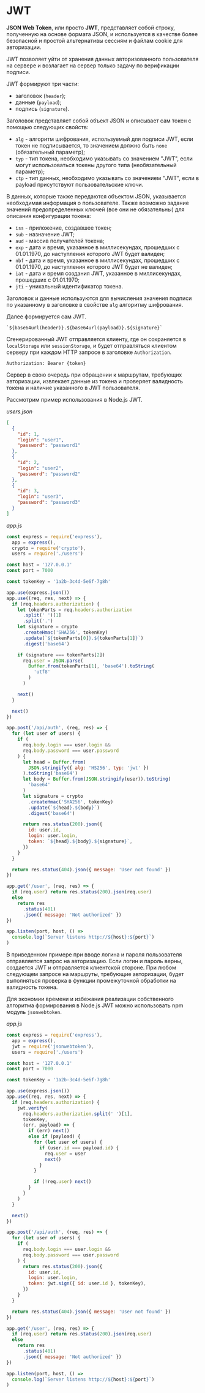 # JWT

**JSON Web Token**, или просто **JWT**, представляет собой строку, полученную на основе формата JSON, и используется в качестве более безопасной и простой альтернативы сессиям и файлам cookie для авторизации.

JWT позволяет уйти от хранения данных авторизованного пользователя на сервере и возлагает на сервер только задачу по верификации подписи.

JWT формируют три части:

- заголовок (`header`);
- данные (`payload`);
- подпись (`signature`).

Заголовок представляет собой объект JSON и описывает сам токен с помощью следующих свойств:

- `alg` - алгоритм шифрования, используемый для подписи JWT, если токен не подписывается, то значением должно быть `none` (обязательный параметр);
- `typ` - тип токена, необходимо указывать со значением "JWT", если могут использоваться токены другого типа (необязательный параметр);
- `ctp` - тип данных, необходимо указывать со значением "JWT", если в payload присутствуют пользовательские ключи.

В данных, которые также передаются объектом JSON, указывается необходимая информация о пользователе. Также возможно задание значений предопределенных ключей (все они не обязательны) для описания конфигурации токена:

- `iss` - приложение, создавшее токен;
- `sub` - назначение JWT;
- `aud` - массив получателей токена;
- `exp` - дата и время, указанное в миллисекундах, прошедших с 01.01.1970, до наступления которого JWT будет валиден;
- `nbf` - дата и время, указанное в миллисекундах, прошедших с 01.01.1970, до наступления которого JWT будет не валиден;
- `iat` - дата и время создания JWT, указанное в миллисекундах, прошедших с 01.01.1970;
- `jti` - уникальный идентификатор токена.

Заголовок и данные используются для вычисления значения подписи по указанному в заголовке в свойстве `alg` алгоритму шифрования.

Далее формируется сам JWT.

```
`${base64url(header)}.${base64url(payload)}.${signature}`
```

Сгенерированный JWT отправляется клиенту, где он сохраняется в `localStorage` или `sessionStorage`, и будет отправляться клиентом серверу при каждом HTTP запросе в заголовке `Authorization`.

```
Authorization: Bearer {token}
```

Сервер в свою очередь при обращении к маршрутам, требующих авторизации, извлекает данные из токена и проверяет валидность токена и наличие указанного в JWT пользователя.

Рассмотрим пример использования в Node.js JWT.

_users.json_

```json
[
  {
    "id": 1,
    "login": "user1",
    "password": "password1"
  },
  {
    "id": 2,
    "login": "user2",
    "password": "password2"
  },
  {
    "id": 3,
    "login": "user3",
    "password": "password3"
  }
]
```

_app.js_

```js
const express = require('express'),
  app = express(),
  crypto = require('crypto'),
  users = require('./users')

const host = '127.0.0.1'
const port = 7000

const tokenKey = '1a2b-3c4d-5e6f-7g8h'

app.use(express.json())
app.use((req, res, next) => {
  if (req.headers.authorization) {
    let tokenParts = req.headers.authorization
      .split(' ')[1]
      .split('.')
    let signature = crypto
      .createHmac('SHA256', tokenKey)
      .update(`${tokenParts[0]}.${tokenParts[1]}`)
      .digest('base64')

    if (signature === tokenParts[2])
      req.user = JSON.parse(
        Buffer.from(tokenParts[1], 'base64').toString(
          'utf8'
        )
      )

    next()
  }

  next()
})

app.post('/api/auth', (req, res) => {
  for (let user of users) {
    if (
      req.body.login === user.login &&
      req.body.password === user.password
    ) {
      let head = Buffer.from(
        JSON.stringify({ alg: 'HS256', typ: 'jwt' })
      ).toString('base64')
      let body = Buffer.from(JSON.stringify(user)).toString(
        'base64'
      )
      let signature = crypto
        .createHmac('SHA256', tokenKey)
        .update(`${head}.${body}`)
        .digest('base64')

      return res.status(200).json({
        id: user.id,
        login: user.login,
        token: `${head}.${body}.${signature}`,
      })
    }
  }

  return res.status(404).json({ message: 'User not found' })
})

app.get('/user', (req, res) => {
  if (req.user) return res.status(200).json(req.user)
  else
    return res
      .status(401)
      .json({ message: 'Not authorized' })
})

app.listen(port, host, () =>
  console.log(`Server listens http://${host}:${port}`)
)
```

В приведенном примере при вводе логина и пароля пользователя отправляется запрос на авторизацию. Если логин и пароль верны, создается JWT и отправляется клиентской стороне. При любом следующем запросе на маршруты, требующие авторизации, будет выполняться проверка в функции промежуточной обработки на валидность токена.

Для экономии времени и избежания реализации собственного алгоритма формирования в Node.js JWT можно использовать npm модуль `jsonwebtoken`.

_app.js_

```js
const express = require('express'),
  app = express(),
  jwt = require('jsonwebtoken'),
  users = require('./users')

const host = '127.0.0.1'
const port = 7000

const tokenKey = '1a2b-3c4d-5e6f-7g8h'

app.use(express.json())
app.use((req, res, next) => {
  if (req.headers.authorization) {
    jwt.verify(
      req.headers.authorization.split(' ')[1],
      tokenKey,
      (err, payload) => {
        if (err) next()
        else if (payload) {
          for (let user of users) {
            if (user.id === payload.id) {
              req.user = user
              next()
            }
          }

          if (!req.user) next()
        }
      }
    )
  }

  next()
})

app.post('/api/auth', (req, res) => {
  for (let user of users) {
    if (
      req.body.login === user.login &&
      req.body.password === user.password
    ) {
      return res.status(200).json({
        id: user.id,
        login: user.login,
        token: jwt.sign({ id: user.id }, tokenKey),
      })
    }
  }

  return res.status(404).json({ message: 'User not found' })
})

app.get('/user', (req, res) => {
  if (req.user) return res.status(200).json(req.user)
  else
    return res
      .status(401)
      .json({ message: 'Not authorized' })
})

app.listen(port, host, () =>
  console.log(`Server listens http://${host}:${port}`)
)
```
